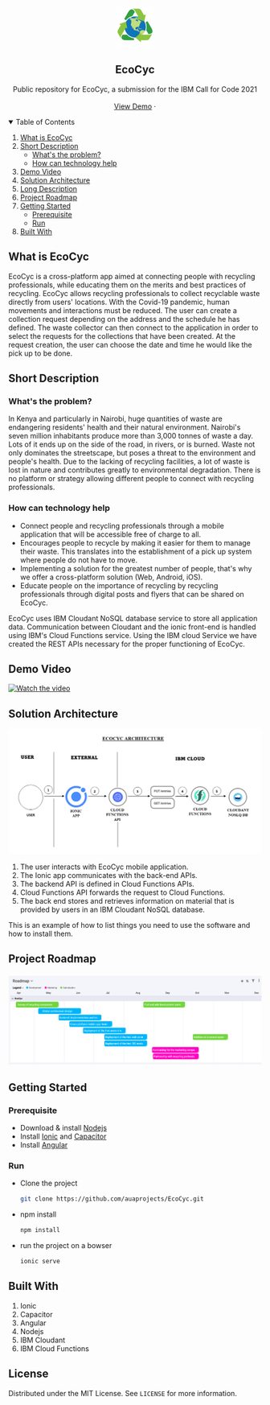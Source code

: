 <!--
*** Thanks for checking out the Best-README-Template. If you have a suggestion
*** that would make this better, please fork the repo and create a pull request
*** or simply open an issue with the tag "enhancement".
*** Thanks again! Now go create something AMAZING! :D
-->



<!-- PROJECT LOGO -->
<br />
<p align="center">
  <a href="https://github.com/othneildrew/Best-README-Template">
    <img src="images/logo2.png" alt="Logo" width="80" height="80">
  </a>

  <h2 align="center">EcoCyc</h2>

  <p align="center">
    Public repository for EcoCyc, a submission for the IBM Call for Code 2021
    <br />
    <br />
    <a href="https://youtu.be/qUR4NXnaEDk">View Demo</a>
    ·
  </p>
</p>



<!-- TABLE OF CONTENTS -->
<details open="open">
  <summary>Table of Contents</summary>
  <ol>
    <li>
      <a href="#what-is-EcoCyc">What is EcoCyc</a>
    </li>
    <li>
      <a href="#short-description">Short Description</a>
      <ul>
        <li><a href="#problem">What's the problem?</a></li>
        <li><a href="#how-can-technology-help">How can technology help</a></li>
      </ul>
    </li>
    <li><a href="#demo-video">Demo Video</a></li>
    <li><a href="#solution-architecture">Solution Architecture</a></li>
    <li><a href="#contributing">Long Description</a></li>
    <li><a href="#project-roadmap">Project Roadmap</a></li>
    <li>
      <a href="#getting-started">Getting Started</a>
      <ul>
        <li><a href="#prerequisite">Prerequisite</a></li>
        <li><a href="#run">Run</a></li>
      </ul>
    </li>
    <li><a href="#built-with">Built With</a></li>
  </ol>
</details>



<!-- ABOUT THE PROJECT -->
## What is EcoCyc

EcoCyc is a cross-platform app aimed at connecting people with recycling professionals, while educating them on the merits and best practices of recycling. EcoCyc allows recycling professionals to collect recyclable waste directly from users' locations. With the Covid-19 pandemic, human movements and interactions must be reduced. The user can create a collection request depending on the address and the schedule he has defined. The waste collector can then connect to the application in order to select the requests for the collections that have been created. At the request creation, the user can choose the date and time he would like the pick up to be done.

## Short Description

### What's the problem?

In Kenya and particularly in Nairobi, huge quantities of waste are endangering residents' health and their natural environment. Nairobi's seven million inhabitants produce more than 3,000 tonnes of waste a day. Lots of it ends up on the side of the road, in rivers, or is burned. 
Waste not only dominates the streetscape, but poses a threat to the environment and people's health. Due to the lacking of recycling facilities, a lot of waste is lost in nature and contributes greatly to environmental degradation. There is no platform or strategy allowing different people to connect with recycling professionals.

### How can technology help

- Connect people and recycling professionals through a mobile application that will be accessible free of charge to all.
- Encourages people to recycle by making it easier for them to manage their waste. This translates into the establishment of a pick up system where people do not have to move.
- Implementing a solution for the greatest number of people, that's why we offer a cross-platform solution (Web, Android, iOS).
- Educate people on the importance of recycling by recycling professionals through digital posts and flyers that can be shared on EcoCyc.

EcoCyc uses IBM Cloudant NoSQL database service to store all application data. Communication between Cloudant and the ionic front-end is handled using IBM's Cloud Functions service. Using the IBM cloud Service we have created the REST APIs necessary for the proper functioning of EcoCyc.


## Demo Video

[![Watch the video](https://i.ytimg.com/vi/qUR4NXnaEDk/0.jpg)](https://youtu.be/qUR4NXnaEDk)


## Solution Architecture

<p align="center">
  <img src="images/structure.PNG" alt="architecture">
</p>

1.	The user interacts with EcoCyc mobile application.
2.	The Ionic app communicates with the back-end APIs.
3.	The backend API is defined in Cloud Functions APIs.
4.	Cloud Functions API forwards the request to Cloud Functions.
5.	The back end stores and retrieves information on material that is provided by users in an IBM Cloudant NoSQL database.


This is an example of how to list things you need to use the software and how to install them.


## Project Roadmap

<p align="center">
  <img src="images/roadmap.png" alt="roadmap">
</p>



## Getting Started

### Prerequisite

* Download & install <a href="https://nodejs.org/en/">Nodejs</a>
* Install <a href="https://ionicframework.com/">Ionic</a> and [Capacitor](https://capacitorjs.com/)
* Install [Angular](https://angular.io/)

### Run

* Clone the project
  ```sh
  git clone https://github.com/auaprojects/EcoCyc.git
  ```
* npm install
  ```sh
  npm install
  ```
* run the project on a bowser
  ```sh
  ionic serve
  ```

## Built With

1. Ionic
2. Capacitor
3. Angular
4. Nodejs
5. IBM Cloudant
6. IBM Cloud Functions

<!-- LICENSE -->
## License

Distributed under the MIT License. See `LICENSE` for more information.


